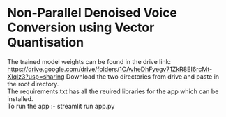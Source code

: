 # Non-Parallel Denoised Voice Conversion using Vector Quantisation

The trained model weights can be found in the drive link:<br>
https://drive.google.com/drive/folders/1OAvheDhFyegv71ZkR8EI6rcMt-Xlqlz3?usp=sharing
Download the two directories from drive and paste in the root directory.<br>
The requirements.txt has all the reuired libraries for the app which can be installed.<br>
To run the app :- streamlit run app.py
